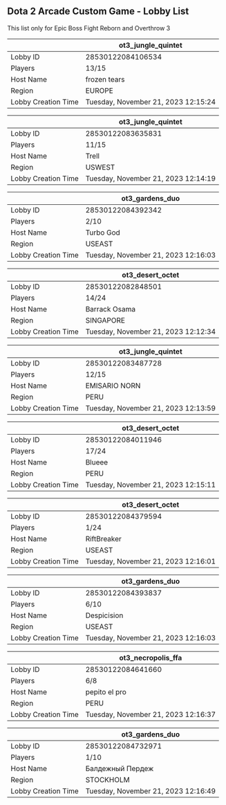 ## Dota 2 Arcade Custom Game - Lobby List

This list only for Epic Boss Fight Reborn and Overthrow 3

|  | ot3_jungle_quintet |
| ------ | ------ |
| Lobby ID | 28530122084106534 |
| Players | 13/15 |
| Host Name | frozen tears |
| Region | EUROPE |
| Lobby Creation Time | Tuesday, November 21, 2023 12:15:24 |


|  | ot3_jungle_quintet |
| ------ | ------ |
| Lobby ID | 28530122083635831 |
| Players | 11/15 |
| Host Name | Trell |
| Region | USWEST |
| Lobby Creation Time | Tuesday, November 21, 2023 12:14:19 |


|  | ot3_gardens_duo |
| ------ | ------ |
| Lobby ID | 28530122084392342 |
| Players | 2/10 |
| Host Name | Turbo God |
| Region | USEAST |
| Lobby Creation Time | Tuesday, November 21, 2023 12:16:03 |


|  | ot3_desert_octet |
| ------ | ------ |
| Lobby ID | 28530122082848501 |
| Players | 14/24 |
| Host Name | Barrack Osama |
| Region | SINGAPORE |
| Lobby Creation Time | Tuesday, November 21, 2023 12:12:34 |


|  | ot3_jungle_quintet |
| ------ | ------ |
| Lobby ID | 28530122083487728 |
| Players | 12/15 |
| Host Name | EMISARIO NORN |
| Region | PERU |
| Lobby Creation Time | Tuesday, November 21, 2023 12:13:59 |


|  | ot3_desert_octet |
| ------ | ------ |
| Lobby ID | 28530122084011946 |
| Players | 17/24 |
| Host Name | Blueee |
| Region | PERU |
| Lobby Creation Time | Tuesday, November 21, 2023 12:15:11 |


|  | ot3_desert_octet |
| ------ | ------ |
| Lobby ID | 28530122084379594 |
| Players | 1/24 |
| Host Name | RiftBreaker |
| Region | USEAST |
| Lobby Creation Time | Tuesday, November 21, 2023 12:16:01 |


|  | ot3_gardens_duo |
| ------ | ------ |
| Lobby ID | 28530122084393837 |
| Players | 6/10 |
| Host Name | Despicision |
| Region | USEAST |
| Lobby Creation Time | Tuesday, November 21, 2023 12:16:03 |


|  | ot3_necropolis_ffa |
| ------ | ------ |
| Lobby ID | 28530122084641660 |
| Players | 6/8 |
| Host Name | pepito el pro |
| Region | PERU |
| Lobby Creation Time | Tuesday, November 21, 2023 12:16:37 |


|  | ot3_gardens_duo |
| ------ | ------ |
| Lobby ID | 28530122084732971 |
| Players | 1/10 |
| Host Name | Балдежный Пердеж |
| Region | STOCKHOLM |
| Lobby Creation Time | Tuesday, November 21, 2023 12:16:49 |


